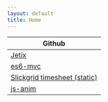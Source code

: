 ```yaml
---
layout: default
title: Home
---
```


Github         |
-------------- |
[Jetix](demos/jetix/spa/) |
[es6-mvc](demos/es6-mvc/) |
[Slickgrid timesheet (static)](demos/slickgrid-timesheet-static-demo/) |
[js-anim](demos/js-anim/) |
